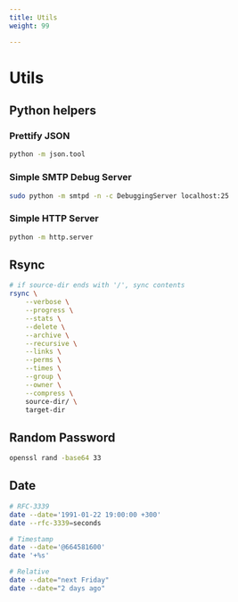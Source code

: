 ```yaml
---
title: Utils
weight: 99

---
```

# Utils

## Python helpers

### Prettify JSON

```bash
python -m json.tool
```

### Simple SMTP Debug Server

```bash
sudo python -m smtpd -n -c DebuggingServer localhost:25
```

### Simple HTTP Server

```bash
python -m http.server
```

## Rsync

```bash
# if source-dir ends with '/', sync contents
rsync \
    --verbose \
    --progress \
    --stats \
    --delete \
    --archive \
    --recursive \
    --links \
    --perms \
    --times \
    --group \
    --owner \
    --compress \
    source-dir/ \
    target-dir
```

## Random Password

```bash
openssl rand -base64 33
```

## Date

```bash
# RFC-3339
date --date='1991-01-22 19:00:00 +300'
date --rfc-3339=seconds

# Timestamp
date --date='@664581600'
date '+%s'

# Relative
date --date="next Friday"
date --date="2 days ago"
```
